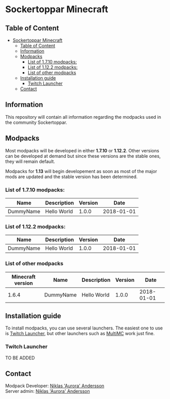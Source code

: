 # Sockertoppar Minecraft

## Table of Content

- [Sockertoppar Minecraft](#sockertoppar-minecraft)
  * [Table of Content](#table-of-content)
  * [Information](#information)
  * [Modpacks](#modpacks)
    + [List of 1.7.10 modpacks:](#list-of-1710-modpacks-)
    + [List of 1.12.2 modpacks:](#list-of-1122-modpacks-)
    + [List of other modpacks](#list-of-other-modpacks)
  * [Installation guide](#installation-guide)
    + [Twitch Launcher](#twitch-launcher)
  * [Contact](#contact)

## Information

This repository will contain all information regarding the modpacks used in the community Sockertoppar.

## Modpacks

Most modpacks will be developed in either **1.7.10** or **1.12.2**. Other versions can be developed at demand but since these versions are the stable ones, they will remain default.

Modpacks for **1.13** will begin developement as soon as most of the major mods are updated and the stable version has been determined.

### List of 1.7.10 modpacks:

| Name | Description | Version | Date |
| -----| ----------- | ------- | ---- |
| DummyName | Hello World | 1.0.0 | 2018-01-01 |

### List of 1.12.2 modpacks:

| Name | Description | Version | Date |
| -----| ----------- | ------- | ---- |
| DummyName | Hello World | 1.0.0 | 2018-01-01 |

### List of other modpacks

| Minecraft version | Name | Description | Version | Date |
| ----------------- | ---- | ----------- | ------- | ---- |
| 1.6.4 | DummyName | Hello World | 1.0.0 | 2018-01-01 |

## Installation guide

To install modpacks, you can use several launchers. The easiest one to use is [Twitch Launcher](https://app.twitch.tv/download), but other launchers such as [MultiMC](https://multimc.org/#Download) work just fine.

### Twitch Launcher

TO BE ADDED

## Contact

Modpack Developer: [Niklas 'Aurora' Andersson](https://github.com/AuroraBTH) <br>
Server admin: [Niklas 'Aurora' Andersson](https://github.com/AuroraBTH)
